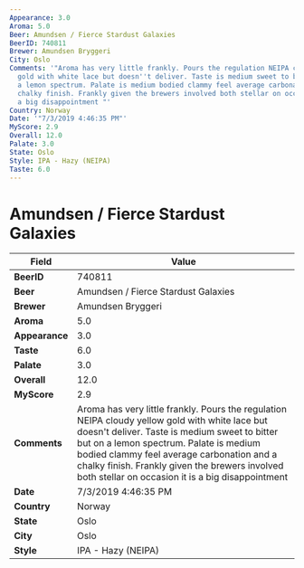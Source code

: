 ```yaml
---
Appearance: 3.0
Aroma: 5.0
Beer: Amundsen / Fierce Stardust Galaxies
BeerID: 740811
Brewer: Amundsen Bryggeri
City: Oslo
Comments: '"Aroma has very little frankly. Pours the regulation NEIPA cloudy yellow
  gold with white lace but doesn''t deliver. Taste is medium sweet to bitter but on
  a lemon spectrum. Palate is medium bodied clammy feel average carbonation and a
  chalky finish. Frankly given the brewers involved both stellar on occasion it is
  a big disappointment "'
Country: Norway
Date: '"7/3/2019 4:46:35 PM"'
MyScore: 2.9
Overall: 12.0
Palate: 3.0
State: Oslo
Style: IPA - Hazy (NEIPA)
Taste: 6.0
---
```


# Amundsen / Fierce Stardust Galaxies

| Field         | Value |
|---------------|-------|
| **BeerID** | 740811 |
| **Beer** | Amundsen / Fierce Stardust Galaxies |
| **Brewer** | Amundsen Bryggeri |
| **Aroma** | 5.0 |
| **Appearance** | 3.0 |
| **Taste** | 6.0 |
| **Palate** | 3.0 |
| **Overall** | 12.0 |
| **MyScore** | 2.9 |
| **Comments** | Aroma has very little frankly. Pours the regulation NEIPA cloudy yellow gold with white lace but doesn't deliver. Taste is medium sweet to bitter but on a lemon spectrum. Palate is medium bodied clammy feel average carbonation and a chalky finish. Frankly given the brewers involved both stellar on occasion it is a big disappointment  |
| **Date** | 7/3/2019 4:46:35 PM |
| **Country** | Norway |
| **State** | Oslo |
| **City** | Oslo |
| **Style** | IPA - Hazy (NEIPA) |
